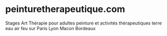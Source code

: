 # peinturetherapeutique.com
Stages Art Thérapie pour adultes peinture et activités thérapeutiques terre eau air feu sur Paris Lyon Macon Bordeaux
